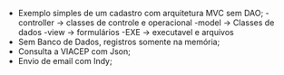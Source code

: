 - Exemplo simples de um cadastro com arquitetura MVC sem DAO;
	-controller -> classes de controle e operacional
	-model -> Classes de dados
	-view -> formulários
	-EXE -> executavel e arquivos
- Sem Banco de Dados, registros somente na memória;
- Consulta a VIACEP com Json;
- Envio de email com Indy;